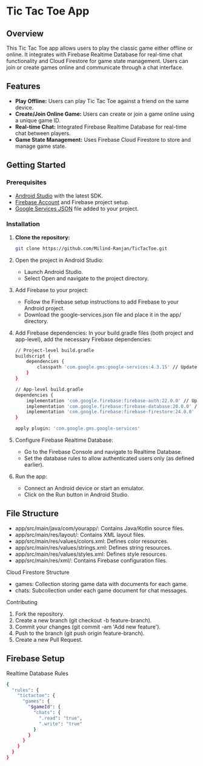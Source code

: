 # Tic Tac Toe App

## Overview

This Tic Tac Toe app allows users to play the classic game either offline or online. It integrates with Firebase Realtime Database for real-time chat functionality and Cloud Firestore for game state management. Users can join or create games online and communicate through a chat interface.

## Features

- **Play Offline:** Users can play Tic Tac Toe against a friend on the same device.
- **Create/Join Online Game:** Users can create or join a game online using a unique game ID.
- **Real-time Chat:** Integrated Firebase Realtime Database for real-time chat between players.
- **Game State Management:** Uses Firebase Cloud Firestore to store and manage game state.

## Getting Started

### Prerequisites

- [Android Studio](https://developer.android.com/studio) with the latest SDK.
- [Firebase Account](https://firebase.google.com/) and Firebase project setup.
- [Google Services JSON](https://firebase.google.com/docs/android/setup) file added to your project.

### Installation

1. **Clone the repository:**

   ```bash
   git clone https://github.com/Milind-Ranjan/TicTacToe.git
2. Open the project in Android Studio:
	- Launch Android Studio.
	- Select Open and navigate to the project directory.
3. Add Firebase to your project:
   	- Follow the Firebase setup instructions to add Firebase to your Android project.
	- Download the google-services.json file and place it in the app/ directory.
4. Add Firebase dependencies:
   In your build.gradle files (both project and app-level), add the necessary Firebase dependencies:
	```bash
	// Project-level build.gradle
	buildscript {
    	dependencies {
        	classpath 'com.google.gms:google-services:4.3.15' // Update to latest version
    	}
	}

	// App-level build.gradle
	dependencies {
    	implementation 'com.google.firebase:firebase-auth:22.0.0' // Update to latest version
    	implementation 'com.google.firebase:firebase-database:20.0.0' // Update to latest version
    	implementation 'com.google.firebase:firebase-firestore:24.0.0' // Update to latest version
	}

	apply plugin: 'com.google.gms.google-services'
 6. Configure Firebase Realtime Database:
	- Go to the Firebase Console and navigate to Realtime Database.
	- Set the database rules to allow authenticated users only (as defined earlier).
7. Run the app:
	- Connect an Android device or start an emulator.
	- Click on the Run button in Android Studio.


## File Structure

- app/src/main/java/com/yourapp/: Contains Java/Kotlin source files.
- app/src/main/res/layout/: Contains XML layout files.
- app/src/main/res/values/colors.xml: Defines color resources.
- app/src/main/res/values/strings.xml: Defines string resources.
- app/src/main/res/values/styles.xml: Defines style resources.
- app/src/main/res/xml/: Contains Firebase configuration files.

Cloud Firestore Structure

- games: Collection storing game data with documents for each game.
- chats: Subcollection under each game document for chat messages.

Contributing

1.	Fork the repository.
2.	Create a new branch (git checkout -b feature-branch).
3.	Commit your changes (git commit -am 'Add new feature').
4.	Push to the branch (git push origin feature-branch).
5.	Create a new Pull Request.

## Firebase Setup

Realtime Database Rules
```bash
{
  "rules": {
    "tictactoe": {
      "games": {
        "$gameId": {
          "chats": {
            ".read": "true",
            ".write": "true"
          }
        }
      }
    }
  }
}

